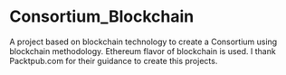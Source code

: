 # Consortium_Blockchain
A project based on blockchain technology to create a Consortium using blockchain methodology.  Ethereum flavor of blockchain is used. I thank  Packtpub.com for their guidance to create this projects.
